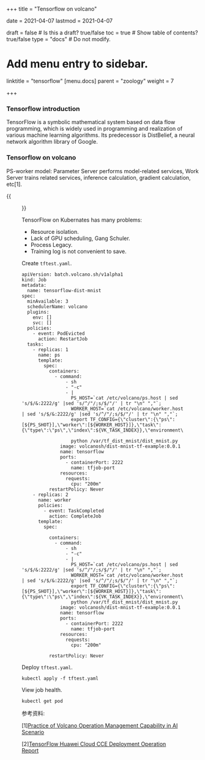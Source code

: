 +++
title =  "Tensorflow on volcano"

date = 2021-04-07
lastmod = 2021-04-07

draft = false  # Is this a draft? true/false
toc = true  # Show table of contents? true/false
type = "docs"  # Do not modify.

# Add menu entry to sidebar.
linktitle = "tensorflow"
[menu.docs]
  parent = "zoology"
  weight = 7

+++



### Tensorflow introduction

TensorFlow is a symbolic mathematical system based on data flow programming, which is widely used in programming and realization of various machine learning algorithms. Its predecessor is DistBelief, a neural network algorithm library of Google.

### Tensorflow on volcano

PS-worker model: Parameter Server performs model-related services, Work Server trains related services, inference calculation, gradient calculation, etc[1].

{{<figure library="1" src="ps-worker.png" title="ps-worker">}}

TensorFlow on Kubernates has many problems:

- Resource isolation.
- Lack of GPU scheduling, Gang Schuler.
- Process Legacy.
- Training log is not convenient to save.

Create `tftest.yaml`.

```
apiVersion: batch.volcano.sh/v1alpha1
kind: Job
metadata:
  name: tensorflow-dist-mnist
spec:
  minAvailable: 3
  schedulerName: volcano
  plugins:
    env: []
    svc: []
  policies:
    - event: PodEvicted
      action: RestartJob
  tasks:
    - replicas: 1
      name: ps
      template:
        spec:
          containers:
            - command:
                - sh
                - "-c"
                - |
                  PS_HOST=`cat /etc/volcano/ps.host | sed 's/$/&:2222/g' |sed 's/^/"/;s/$/"/' | tr "\n" ","`;
                  WORKER_HOST=`cat /etc/volcano/worker.host | sed 's/$/&:2222/g' |sed 's/^/"/;s/$/"/' | tr "\n" ","`;
                  export TF_CONFIG={\"cluster\":{\"ps\":[${PS_SHOT}],\"worker\":[${WORKER_HOST}]},\"task\":{\"type\":\"ps\",\"index\":${VK_TASK_INDEX}},\"environment\":\"cloud\"};

                  python /var/tf_dist_mnist/dist_mnist.py
              image: volcanosh/dist-mnist-tf-example:0.0.1
              name: tensorflow
              ports:
                - containerPort: 2222
                  name: tfjob-port
              resources:
                requests:
                  cpu: "200m"
          restartPolicy: Never
    - replicas: 2
      name: worker
      policies:
        - event: TaskCompleted
          action: CompleteJob
      template:
        spec:

          containers:
            - command:
                - sh
                - "-c"
                - |
                  PS_HOST=`cat /etc/volcano/ps.host | sed 's/$/&:2222/g' |sed 's/^/"/;s/$/"/' | tr "\n" ","`;
                  WORKER_HOST=`cat /etc/volcano/worker.host | sed 's/$/&:2222/g' |sed 's/^/"/;s/$/"/' | tr "\n" ","`;
                  export TF_CONFIG={\"cluster\":{\"ps\":[${PS_SHOT}],\"worker\":[${WORKER_HOST}]},\"task\":{\"type\":\"ps\",\"index\":${VK_TASK_INDEX}},\"environment\":\"cloud\"};
                  python /var/tf_dist_mnist/dist_mnist.py
              image: volcanosh/dist-mnist-tf-example:0.0.1
              name: tensorflow
              ports:
                - containerPort: 2222
                  name: tfjob-port
              resources:
                requests:
                  cpu: "200m"
              
          restartPolicy: Never
```

Deploy `tftest.yaml`.

```
kubectl apply -f tftest.yaml
```

View job health.

```
kubectl get pod
```



参考资料:

[1][Practice of Volcano Operation Management Capability in AI Scenario](https://live.vhall.com/631084047?invite=)

[2][TensorFlow Huawei Cloud CCE Deployment Operation Report](https://support.huaweicloud.com/bestpractice-cce/cce_bestpractice_0119.html)

